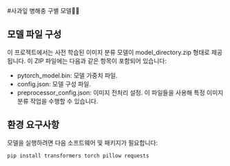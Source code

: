 #사과잎 병해충 구별 모델🍎🍃

## 모델 파일 구성

이 프로젝트에서는 사전 학습된 이미지 분류 모델이 model_directory.zip 형태로 제공됩니다. 이 ZIP 파일에는 다음과 같은 항목이 포함되어 있습니다:

- pytorch_model.bin: 모델 가중치 파일.
- config.json: 모델 구성 파일.
- preprocessor_config.json: 이미지 전처리 설정.
이 파일들을 사용해 특정 이미지 분류 작업을 수행할 수 있습니다.

## 환경 요구사항
모델을 실행하려면 다음 소프트웨어 및 패키지가 필요합니다:
```python
pip install transformers torch pillow requests
```
